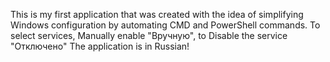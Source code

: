 This is my first application that was created with the idea of simplifying Windows configuration by automating CMD and PowerShell commands.
To select services, Manually enable "Вручную", to Disable the service "Отключено"
The application is in Russian!
